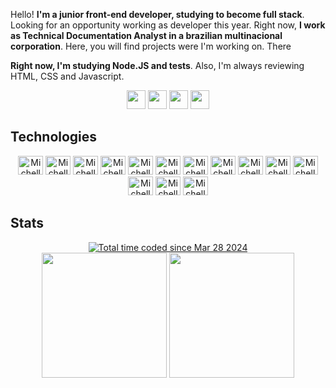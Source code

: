 
Hello! **I'm a junior front-end developer, studying to become full stack**. Looking for an opportunity working as developer this year. Right now, **I work as Technical Documentation Analyst in a brazilian multinacional corporation**. Here, you will find projects were I'm working on. There

**Right now, I'm studying Node.JS and tests**. Also, I'm always reviewing HTML, CSS and Javascript. 

<div align="center">
  <a href="https://twitter.com/_michellemello" target="_blank"> <img height="30" src="https://img.shields.io/badge/Twitter-%23333?style=for-the-badge&logo=twitter&logoColor=white" target="_blank"></a>
  <a href="https://www.linkedin.com/in/michelle-mello-18827b163/" target="_blank"> <img height="30" src="https://img.shields.io/badge/LinkedIn-%23333?style=for-the-badge&logo=linkedin&logoColor=white"   target="_blank"></a>
  <a href = "mailto:mello.de.michelle@gmail.com"><img height="30" src="https://img.shields.io/badge/-Gmail-%23333?style=for-the-badge&logo=gmail&logoColor=white" target="_blank"></a>
  <a href = "https://dev.to/_michellemello"><img height="30" src="https://img.shields.io/badge/-Dev.to-%23333?style=for-the-badge&logo=devdotto&logoColor=white" target="_blank"></a> 
</div>

## Technologies
<div align="center">
  <img alt="Michelle-HTML" height="30" width="40" src="https://cdn.jsdelivr.net/gh/devicons/devicon/icons/html5/html5-original.svg" />
  <img alt="Michelle-CSS" height="30" width="40" src="https://cdn.jsdelivr.net/gh/devicons/devicon/icons/css3/css3-original.svg" />
  <img alt="Michelle-Js" height="30" width="40" src="https://cdn.jsdelivr.net/gh/devicons/devicon/icons/javascript/javascript-original.svg" />
  <img alt="Michelle-Go" height="30" width="40" src="https://cdn.jsdelivr.net/gh/devicons/devicon/icons/go/go-original.svg" />
  <img alt="Michelle-ReactJS" height="30" width="40" src="https://cdn.jsdelivr.net/gh/devicons/devicon/icons/react/react-original.svg" />
  <img alt="Michelle-NodeJS" height="30" width="40" src="https://cdn.jsdelivr.net/gh/devicons/devicon/icons/nodejs/nodejs-original.svg" />
  <img alt="Michelle-Jest" height="30" width="40" src="https://cdn.jsdelivr.net/gh/devicons/devicon/icons/jest/jest-plain.svg" />
  <img alt="Michelle-NPM" height="30" width="40" src="https://cdn.jsdelivr.net/gh/devicons/devicon/icons/npm/npm-original-wordmark.svg" />
  <img alt="Michelle-GitHub" height="30" width="40" src="https://cdn.jsdelivr.net/gh/devicons/devicon/icons/github/github-original.svg" />
  <img alt="Michelle-Git" height="30" width="40" src="https://cdn.jsdelivr.net/gh/devicons/devicon/icons/git/git-original.svg" />
  <img alt="Michelle-GitLab" height="30" width="40" src="https://cdn.jsdelivr.net/gh/devicons/devicon/icons/gitlab/gitlab-original.svg" />
  <img alt="Michelle-Notion" height="30" width="40" src="https://cdn.jsdelivr.net/gh/devicons/devicon/icons/notion/notion-original.svg" />
  <img alt="Michelle-Jira" height="30" width="40" src="https://cdn.jsdelivr.net/gh/devicons/devicon/icons/jira/jira-original.svg" />
  <img alt="Michelle-Linux" height="30" width="40" src="https://cdn.jsdelivr.net/gh/devicons/devicon/icons/linux/linux-original.svg" />
</div>

## Stats

<div  align="center">
  <a href="https://wakatime.com/@018e864b-c555-4395-be78-3f9a65937485"><img src="https://wakatime.com/badge/user/018e864b-c555-4395-be78-3f9a65937485.svg" alt="Total time coded since Mar 28 2024" /></a>
</div>

<div align="center">
  <img height="200em" src="https://github-readme-stats.vercel.app/api?username=michellemello&show_icons=true&theme=radical">
  <img height="200em" src="https://github-readme-stats.vercel.app/api/top-langs/?username=michellemello&layout=donut&theme=radical">
</div>
